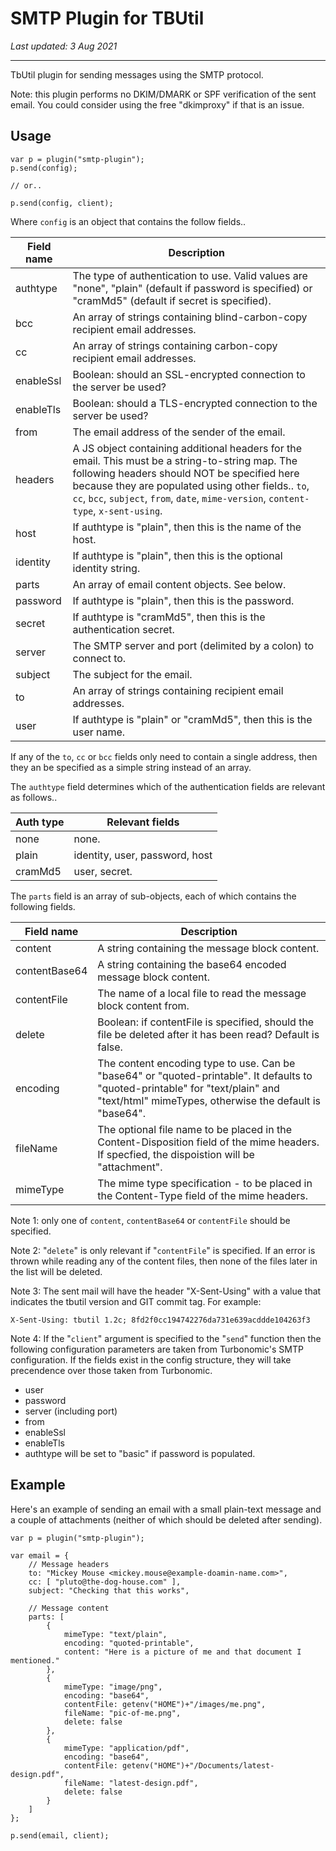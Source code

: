 # SMTP Plugin for TBUtil

*Last updated: 3 Aug 2021*

---

TbUtil plugin for sending messages using the SMTP protocol.

Note: this plugin performs no DKIM/DMARK or SPF verification of the sent email. You could consider using the free "dkimproxy" if that is an issue.

## Usage

```
var p = plugin("smtp-plugin");
p.send(config);

// or..

p.send(config, client);
```

Where `config` is an object that contains the follow fields..

| Field name | Description |
| ---------- | ----------- |
| authtype   | The type of authentication to use. Valid values are "none", "plain" (default if password is specified) or "cramMd5" (default if secret is specified). |
| bcc        | An array of strings containing blind-carbon-copy recipient email addresses. |
| cc         | An array of strings containing carbon-copy recipient email addresses. |
| enableSsl  | Boolean: should an SSL-encrypted connection to the server be used? |
| enableTls  | Boolean: should a TLS-encrypted connection to the server be used? |
| from       | The email address of the sender of the email. |
| headers    | A JS object containing additional headers for the email. This must be a string-to-string map. The following headers should NOT be specified here because they are populated using other fields.. `to`, `cc`, `bcc`, `subject`, `from`, `date`, `mime-version`, `content-type`, `x-sent-using`. |
| host       | If authtype is "plain", then this is the name of the host. |
| identity   | If authtype is "plain", then this is the optional identity string. |
| parts      | An array of email content objects. See below. |
| password   | If authtype is "plain", then this is the password. |
| secret     | If authtype is "cramMd5", then this is the authentication secret. |
| server     | The SMTP server and port (delimited by a colon) to connect to. |
| subject    | The subject for the email. |
| to         | An array of strings containing recipient email addresses. |
| user       | If authtype is "plain" or "cramMd5", then this is the user name. |

If any of the `to`, `cc` or `bcc` fields only need to contain a single address, then they an be specified as a simple string instead of an array.

The `authtype` field determines which of the authentication fields are relevant as follows..

| Auth type | Relevant fields |
| --------- | --------------- |
| none      | none. |
| plain     | identity, user, password, host |
| cramMd5   | user, secret. |

The `parts` field is an array of sub-objects, each of which contains the following fields.

| Field name    | Description |
| ------------- | ----------- |
| content       | A string containing the message block content. |
| contentBase64 | A string containing the base64 encoded message block content. |
| contentFile   | The name of a local file to read the message block content from. |
| delete        | Boolean: if contentFile is specified, should the file be deleted after it has been read? Default is false. |
| encoding      | The content encoding type to use. Can be "base64" or "quoted-printable". It defaults to "quoted-printable" for "text/plain" and "text/html" mimeTypes, otherwise the default is "base64". |
| fileName      | The optional file name to be placed in the Content-Disposition field of the mime headers. If specfied, the dispoistion will be "attachment". |
| mimeType      | The mime type specification - to be placed in the Content-Type field of the mime headers. |

Note 1: only one of `content`, `contentBase64` or `contentFile` should be specified.

Note 2: "`delete`" is only relevant if "`contentFile`" is specified. If an error is thrown while reading any of the content files, then none of the files later in the list will be deleted.

Note 3: The sent mail will have the header "X-Sent-Using" with a value that indicates the tbutil version and GIT commit tag. For example:

```
X-Sent-Using: tbutil 1.2c; 8fd2f0cc194742276da731e639acddde104263f3
```

Note 4: If the "`client`" argument is specified to the "`send`" function then the following configuration parameters are taken from Turbonomic's SMTP configuration. If the fields exist in the config structure, they will take precendence over those taken from Turbonomic.

- user
- password
- server (including port)
- from
- enableSsl
- enableTls
- authtype will be set to "basic" if password is populated.

## Example

Here's an example of sending an email with a small plain-text message and a couple of attachments (neither of which should be deleted after sending).

```
var p = plugin("smtp-plugin");

var email = {
	// Message headers
	to: "Mickey Mouse <mickey.mouse@example-doamin-name.com>",
	cc: [ "pluto@the-dog-house.com" ],
	subject: "Checking that this works",

	// Message content
	parts: [
		{
			mimeType: "text/plain",
			encoding: "quoted-printable",
			content: "Here is a picture of me and that document I mentioned."
		},
		{
			mimeType: "image/png",
			encoding: "base64",
			contentFile: getenv("HOME")+"/images/me.png",
			fileName: "pic-of-me.png",
			delete: false
		},
		{
			mimeType: "application/pdf",
			encoding: "base64",
			contentFile: getenv("HOME")+"/Documents/latest-design.pdf",
			fileName: "latest-design.pdf",
			delete: false
		}
	]
};

p.send(email, client);
```
